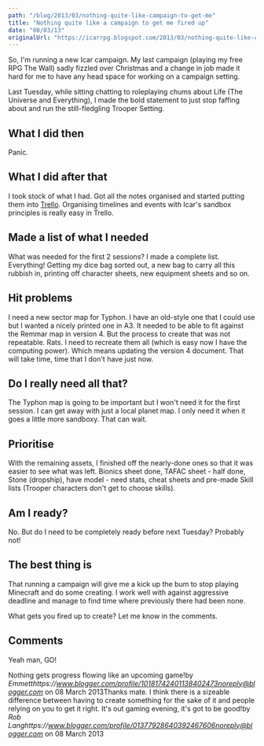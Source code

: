 ```yaml
---
path: "/blog/2013/03/nothing-quite-like-campaign-to-get-me"
title: "Nothing quite like a campaign to get me fired up"
date: "08/03/13"
originalUrl: "https://icarrpg.blogspot.com/2013/03/nothing-quite-like-campaign-to-get-me.html"
---
```

So, I'm running a new Icar campaign. My last campaign (playing my free RPG The Wall) sadly fizzled over Christmas and a change in job made it hard for me to have any head space for working on a campaign setting.  

Last Tuesday, while sitting chatting to roleplaying chums about Life (The Universe and Everything), I made the bold statement to just stop faffing about and run the still-fledgling Trooper Setting.  

## What I did then

Panic.  

## What I did after that

I took stock of what I had. Got all the notes organised and started putting them into [Trello](http://www.trello.com). Organising timelines and events with Icar's sandbox principles is really easy in Trello.  

## Made a list of what I needed

What was needed for the first 2 sessions? I made a complete list. Everything! Getting my dice bag sorted out, a new bag to carry all this rubbish in, printing off character sheets, new equipment sheets and so on.  

## Hit problems

I need a new sector map for Typhon. I have an old-style one that I could use but I wanted a nicely printed one in A3. It needed to be able to fit against the Remmar map in version 4. But the process to create that was not repeatable. Rats. I need to recreate them all (which is easy now I have the computing power). Which means updating the version 4 document. That will take time, time that I don't have just now.  

## Do I really need all that?

The Typhon map is going to be important but I won't need it for the first session. I can get away with just a local planet map. I only need it when it goes a little more sandboxy. That can wait.  

## Prioritise

With the remaining assets, I finished off the nearly-done ones so that it was easier to see what was left. Bionics sheet done, TAFAC sheet - half done, Stone (dropship), have model - need stats, cheat sheets and pre-made Skill lists (Trooper characters don't get to choose skills).  

## Am I ready?

No. But do I need to be completely ready before next Tuesday? Probably not!  

## The best thing is

That running a campaign will give me a kick up the bum to stop playing Minecraft and do some creating. I work well with against aggressive deadline and manage to find time where previously there had been none.  

What gets you fired up to create? Let me know in the comments.
## Comments

Yeah man, GO!  

Nothing gets progress flowing like an upcoming game!by _Emmetthttps://www.blogger.com/profile/10181742401138402473noreply@blogger.com_ on 08 March 2013Thanks mate. I think there is a sizeable difference between having to create something for the sake of it and people relying on you to get it right. It's out gaming evening, it's got to be good!by _Rob Langhttps://www.blogger.com/profile/01377928640392467606noreply@blogger.com_ on 08 March 2013